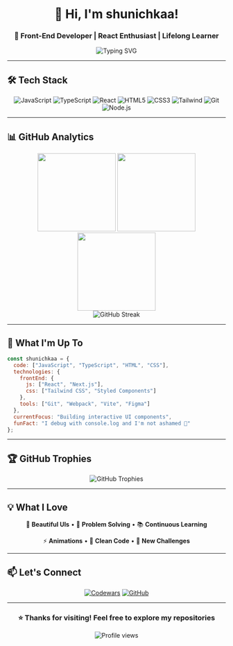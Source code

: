 <div align="center">
  
# 👋 Hi, I'm shunichkaa!

### 🚀 Front-End Developer | React Enthusiast | Lifelong Learner

<img src="https://readme-typing-svg.herokuapp.com?font=Fira+Code&pause=1000&color=F75C7E&center=true&vCenter=true&width=435&lines=Building+beautiful+web+experiences;Always+learning+new+technologies;Passionate+about+clean+code" alt="Typing SVG" />

</div>

---

## 🛠️ Tech Stack

<div align="center">

![JavaScript](https://img.shields.io/badge/-JavaScript-F7DF1E?style=for-the-badge&logo=javascript&logoColor=black)
![TypeScript](https://img.shields.io/badge/-TypeScript-3178C6?style=for-the-badge&logo=typescript&logoColor=white)
![React](https://img.shields.io/badge/-React-61DAFB?style=for-the-badge&logo=react&logoColor=black)
![HTML5](https://img.shields.io/badge/-HTML5-E34F26?style=for-the-badge&logo=html5&logoColor=white)
![CSS3](https://img.shields.io/badge/-CSS3-1572B6?style=for-the-badge&logo=css3&logoColor=white)
![Tailwind](https://img.shields.io/badge/-Tailwind-06B6D4?style=for-the-badge&logo=tailwindcss&logoColor=white)
![Git](https://img.shields.io/badge/-Git-F05032?style=for-the-badge&logo=git&logoColor=white)
![Node.js](https://img.shields.io/badge/-Node.js-339933?style=for-the-badge&logo=node.js&logoColor=white)

</div>

---

## 📊 GitHub Analytics

<div align="center">
  <img height="180em" src="https://github-profile-summary-cards.vercel.app/api/cards/profile-details?username=shunichkaa&theme=gruvbox"/>
  <img height="180em" src="https://github-profile-summary-cards.vercel.app/api/cards/repos-per-language?username=shunichkaa&theme=gruvbox"/>
  <img height="180em" src="https://github-profile-summary-cards.vercel.app/api/cards/most-commit-language?username=shunichkaa&theme=gruvbox"/>
</div>

<div align="center">
  <img src="https://github-readme-streak-stats.herokuapp.com/?user=shunichkaa&theme=gruvbox&hide_border=true" alt="GitHub Streak"/>
</div>

---

## 🎯 What I'm Up To

```javascript
const shunichkaa = {
  code: ["JavaScript", "TypeScript", "HTML", "CSS"],
  technologies: {
    frontEnd: {
      js: ["React", "Next.js"],
      css: ["Tailwind CSS", "Styled Components"]
    },
    tools: ["Git", "Webpack", "Vite", "Figma"]
  },
  currentFocus: "Building interactive UI components",
  funFact: "I debug with console.log and I'm not ashamed 🐛"
};
```

---

## 🏆 GitHub Trophies

<div align="center">
  <img src="https://github-profile-trophy.vercel.app/?username=shunichkaa&theme=gruvbox&no-frame=true&no-bg=false&margin-w=4&row=1" alt="GitHub Trophies"/>
</div>

---

## 💡 What I Love

<div align="center">

🎨 **Beautiful UIs** • 🧩 **Problem Solving** • 📚 **Continuous Learning**

⚡ **Animations** • 🎯 **Clean Code** • 🚀 **New Challenges**

</div>

---

## 📫 Let's Connect

<div align="center">

[![Codewars](https://img.shields.io/badge/-Codewars-B1361E?style=for-the-badge&logo=codewars&logoColor=white)](https://www.codewars.com/users/shunichkaa)
[![GitHub](https://img.shields.io/badge/-GitHub-181717?style=for-the-badge&logo=github&logoColor=white)](https://github.com/shunichkaa)

</div>

---

<div align="center">
  
### ⭐ Thanks for visiting! Feel free to explore my repositories

<img src="https://komarev.com/ghpvc/?username=shunichkaa&color=blueviolet&style=for-the-badge" alt="Profile views"/>

</div>
